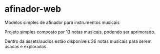 # afinador-web
Modelos simples de afinador para instrumentos musicais

Projeto simples composto por 13 notas musicais, podendo ser aprimorado.

Dentro da assets/audios  estão disponíveis 36 notas musicais para serem usadas e exploradas.



